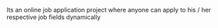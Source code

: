 Its an online job application project where anyone can apply to his / her respective job fields dynamically
